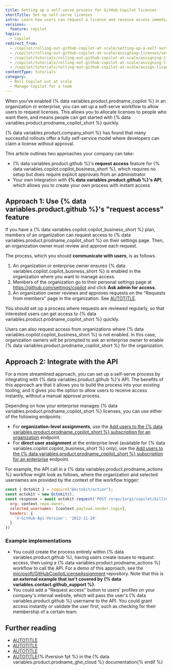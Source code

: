 ```yaml
---
title: Setting up a self-serve process for GitHub Copilot licenses
shortTitle: Set up self-serve licenses
intro: Learn how users can request a license and receive access immediately.
versions:
  feature: copilot
topics:
  - Copilot
redirect_from:
  - /copilot/rolling-out-github-copilot-at-scale/setting-up-a-self-serve-process-for-github-copilot-licenses
  - /copilot/rolling-out-github-copilot-at-scale/assigning-licenses/setting-up-a-self-serve-process-for-github-copilot-licenses
  - /copilot/tutorials/rolling-out-github-copilot-at-scale/assigning-licenses/setting-up-a-self-serve-process-for-github-copilot-licenses
  - /copilot/tutorials/rolling-out-github-copilot-at-scale/assigning-licenses/set-up-self-serve-licenses
  - /copilot/tutorials/rolling-out-github-copilot-at-scale/assign-licenses/set-up-self-serve-licenses
contentType: tutorials
category:
  - Roll Copilot out at scale
  - Manage Copilot for a team
---
```


When you've enabled {% data variables.product.prodname_copilot %} in an organization or enterprise, you can set up a self-serve workflow to allow users to request licenses. This allows you to allocate licenses to people who want them, and means people can get started with {% data variables.product.prodname_copilot_short %} quickly.

{% data variables.product.company_short %} has found that many successful rollouts offer a fully self-service model where developers can claim a license without approval.

This article outlines two approaches your company can take:

* {% data variables.product.github %}'s **request access** feature for {% data variables.copilot.copilot_business_short %}, which requires no setup but does require explicit approvals from an administrator
* Your own integration with **{% data variables.product.github %}'s API**, which allows you to create your own process with instant access

## Approach 1: Use {% data variables.product.github %}'s "request access" feature

If you have a {% data variables.copilot.copilot_business_short %} plan, members of an organization can request access to {% data variables.product.prodname_copilot_short %} on their settings page. Then, an organization owner must review and approve each request.

The process, which you should **communicate with users**, is as follows.

1. An organization or enterprise owner ensures {% data variables.copilot.copilot_business_short %} is enabled in the organization where you want to manage access.
1. Members of the organization go to their personal settings page at https://github.com/settings/copilot and click **Ask admin for access**.
1. An organization owner reviews and approves requests on the "Requests from members" page in the organization. See [AUTOTITLE](/copilot/managing-copilot/managing-github-copilot-in-your-organization/managing-access-to-github-copilot-in-your-organization/managing-requests-for-copilot-business-in-your-organization).

You should set up a process where requests are reviewed regularly, so that interested users can get access to {% data variables.product.prodname_copilot_short %} quickly.

Users can also request access from organizations where {% data variables.copilot.copilot_business_short %} is not enabled. In this case, organization owners will be prompted to ask an enterprise owner to enable {% data variables.product.prodname_copilot_short %} for the organization.

## Approach 2: Integrate with the API

For a more streamlined approach, you can set up a self-serve process by integrating with {% data variables.product.github %}'s API. The benefits of this approach are that it allows you to build the process into your existing tooling, and it gives you the option to allow users to receive access instantly, without a manual approval process.

Depending on how your enterprise manages {% data variables.product.prodname_copilot_short %} licenses, you can use either of the following endpoints:

* For **organization-level assignments**, use the [Add users to the {% data variables.product.prodname_copilot_short %} subscription for an organization](/rest/copilot/copilot-user-management#add-users-to-the-copilot-subscription-for-an-organization) endpoint.
* For **direct user assignment** at the enterprise level (available for {% data variables.copilot.copilot_business_short %} only), use the [Add users to the {% data variables.product.prodname_copilot_short %} subscription for an enterprise](/rest/copilot/copilot-user-management#add-users-to-the-copilot-subscription-for-an-enterprise) endpoint.

For example, the API call in a {% data variables.product.prodname_actions %} workflow might look as follows, where the organization and selected usernames are provided by the context of the workflow trigger:

``` javascript
const { Octokit } = require("@octokit/action");
const octokit = new Octokit();
const response = await octokit.request('POST /orgs/{org}/copilot/billing/selected_users', {
  org: context.repo.owner,
  selected_usernames: [context.payload.sender.login],
  headers: {
    'X-GitHub-Api-Version': '2022-11-28'
  }
})
```

### Example implementations

* You could create the process entirely within {% data variables.product.github %}, having users create issues to request access, then using a {% data variables.product.prodname_actions %} workflow to call the API. For a demo of this approach, see the [microsoft/GitHubCopilotLicenseAssignment](https://github.com/microsoft/GitHubCopilotLicenseAssignment) repository. Note that this is **an external example that isn't covered by {% data variables.contact.github_support %}**.
* You could add a "Request access" button to users' profiles on your company's internal website, which will pass the user's {% data variables.product.github %} username to the API. You could grant access instantly or validate the user first, such as checking for their membership of a certain team.

## Further reading

* [AUTOTITLE](/copilot/rolling-out-github-copilot-at-scale/driving-copilot-adoption-in-your-company)
* [AUTOTITLE](/copilot/rolling-out-github-copilot-at-scale/reminding-inactive-users)
* [AUTOTITLE](/copilot/rolling-out-github-copilot-at-scale/analyzing-usage-over-time-with-the-copilot-metrics-api)
* [AUTOTITLE](/enterprise-cloud@latest/admin/managing-accounts-and-repositories/managing-organizations-in-your-enterprise/managing-requests-for-copilot-business-from-organizations-in-your-enterprise){% ifversion fpt %} in the {% data variables.product.prodname_ghe_cloud %} documentation{% endif %}
